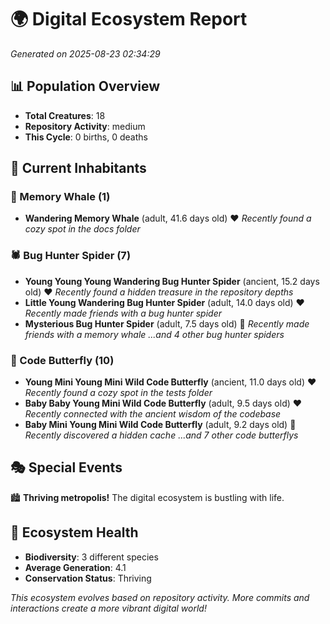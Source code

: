 # 🌍 Digital Ecosystem Report
*Generated on 2025-08-23 02:34:29*

## 📊 Population Overview
- **Total Creatures**: 18
- **Repository Activity**: medium
- **This Cycle**: 0 births, 0 deaths

## 👥 Current Inhabitants

### 🐋 Memory Whale (1)
- **Wandering Memory Whale** (adult, 41.6 days old) ❤️
  *Recently found a cozy spot in the docs folder*

### 🕷️ Bug Hunter Spider (7)
- **Young Young Young Wandering Bug Hunter Spider** (ancient, 15.2 days old) ❤️
  *Recently found a hidden treasure in the repository depths*
- **Little Young Wandering Bug Hunter Spider** (adult, 14.0 days old) ❤️
  *Recently made friends with a bug hunter spider*
- **Mysterious Bug Hunter Spider** (adult, 7.5 days old) 💛
  *Recently made friends with a memory whale*
  *...and 4 other bug hunter spiders*

### 🦋 Code Butterfly (10)
- **Young Mini Young Mini Wild Code Butterfly** (ancient, 11.0 days old) ❤️
  *Recently found a cozy spot in the tests folder*
- **Baby Baby Young Mini Wild Code Butterfly** (adult, 9.5 days old) ❤️
  *Recently connected with the ancient wisdom of the codebase*
- **Baby Mini Young Mini Wild Code Butterfly** (adult, 9.2 days old) 💛
  *Recently discovered a hidden cache*
  *...and 7 other code butterflys*

## 🎭 Special Events

🏙️ **Thriving metropolis!** The digital ecosystem is bustling with life.

## 🔬 Ecosystem Health
- **Biodiversity**: 3 different species
- **Average Generation**: 4.1
- **Conservation Status**: Thriving

*This ecosystem evolves based on repository activity. More commits and interactions create a more vibrant digital world!*